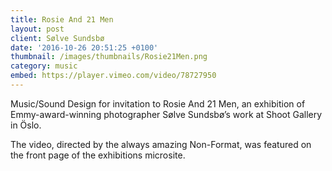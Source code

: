 ```yaml
---
title: Rosie And 21 Men
layout: post
client: Sølve Sundsbø
date: '2016-10-26 20:51:25 +0100'
thumbnail: /images/thumbnails/Rosie21Men.png
category: music
embed: https://player.vimeo.com/video/78727950
---
```


Music/Sound Design for invitation to Rosie And 21 Men, an exhibition of Emmy-award-winning photographer Sølve Sundsbø’s work at Shoot Gallery in Öslo.

The video, directed by the always amazing Non-Format, was featured on the front page of the exhibitions microsite.
